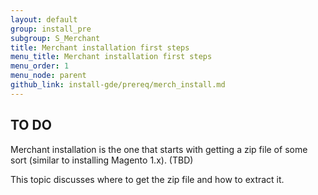 ```yaml
---
layout: default
group: install_pre
subgroup: S_Merchant
title: Merchant installation first steps
menu_title: Merchant installation first steps
menu_order: 1
menu_node: parent
github_link: install-gde/prereq/merch_install.md
---
```



## TO DO
Merchant installation is the one that starts with getting a zip file of some sort (similar to installing Magento 1.x). (TBD)

This topic discusses where to get the zip file and how to extract it.


